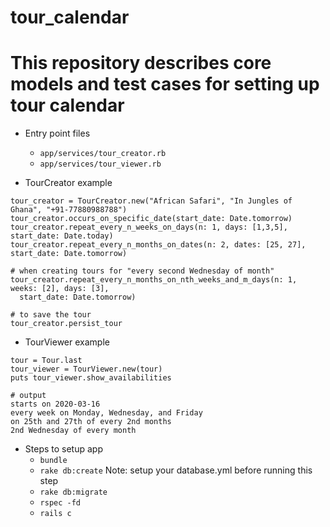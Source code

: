# tour_calendar
This repository describes core models and test cases for setting up tour calendar
=======

* Entry point files
  * `app/services/tour_creator.rb`
  * `app/services/tour_viewer.rb`

* TourCreator example
```
tour_creator = TourCreator.new("African Safari", "In Jungles of Ghana", "+91-77880988788")
tour_creator.occurs_on_specific_date(start_date: Date.tomorrow)
tour_creator.repeat_every_n_weeks_on_days(n: 1, days: [1,3,5], start_date: Date.today)
tour_creator.repeat_every_n_months_on_dates(n: 2, dates: [25, 27], start_date: Date.tomorrow)

# when creating tours for "every second Wednesday of month"
tour_creator.repeat_every_n_months_on_nth_weeks_and_m_days(n: 1, weeks: [2], days: [3],
  start_date: Date.tomorrow)

# to save the tour
tour_creator.persist_tour
```

* TourViewer example
```
tour = Tour.last
tour_viewer = TourViewer.new(tour)
puts tour_viewer.show_availabilities

# output
starts on 2020-03-16
every week on Monday, Wednesday, and Friday
on 25th and 27th of every 2nd months
2nd Wednesday of every month
```

* Steps to setup app
  * `bundle`
  * `rake db:create` Note: setup your database.yml before running this step
  * `rake db:migrate`
  * `rspec -fd`
  * `rails c`